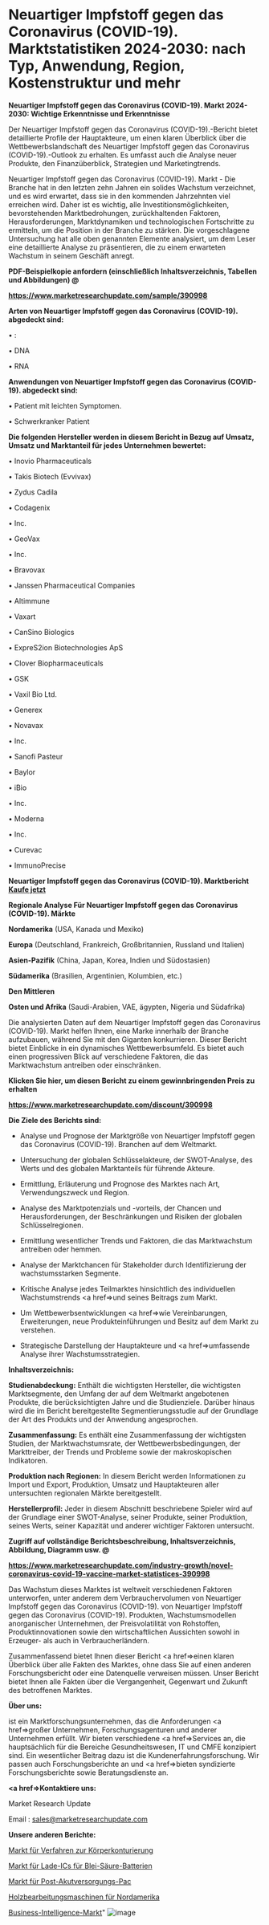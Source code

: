 # Neuartiger Impfstoff gegen das Coronavirus (COVID-19). Marktstatistiken 2024-2030: nach Typ, Anwendung, Region, Kostenstruktur und mehr

<strong>Neuartiger Impfstoff gegen das Coronavirus (COVID-19). Markt 2024-2030: Wichtige Erkenntnisse und Erkenntnisse</strong>

Der Neuartiger Impfstoff gegen das Coronavirus (COVID-19).-Bericht bietet detaillierte Profile der Hauptakteure, um einen klaren Überblick über die Wettbewerbslandschaft des Neuartiger Impfstoff gegen das Coronavirus (COVID-19).-Outlook zu erhalten. Es umfasst auch die Analyse neuer Produkte, den Finanzüberblick, Strategien und Marketingtrends.

Neuartiger Impfstoff gegen das Coronavirus (COVID-19). Markt - Die Branche hat in den letzten zehn Jahren ein solides Wachstum verzeichnet, und es wird erwartet, dass sie in den kommenden Jahrzehnten viel erreichen wird. Daher ist es wichtig, alle Investitionsmöglichkeiten, bevorstehenden Marktbedrohungen, zurückhaltenden Faktoren, Herausforderungen, Marktdynamiken und technologischen Fortschritte zu ermitteln, um die Position in der Branche zu stärken. Die vorgeschlagene Untersuchung hat alle oben genannten Elemente analysiert, um dem Leser eine detaillierte Analyse zu präsentieren, die zu einem erwarteten Wachstum in seinem Geschäft anregt.



<strong><b>PDF-Beispielkopie anfordern (einschließlich Inhaltsverzeichnis, Tabellen und Abbildungen) @ </b></strong>

<strong><a href=https://www.marketresearchupdate.com/sample/390998>

<strong>https://www.marketresearchupdate.com/sample/390998</u></a></strong></strong>



<strong>Arten von Neuartiger Impfstoff gegen das Coronavirus (COVID-19). abgedeckt sind:</strong>

• :

• DNA

• RNA



<strong>Anwendungen von Neuartiger Impfstoff gegen das Coronavirus (COVID-19). abgedeckt sind:</strong>

• Patient mit leichten Symptomen.

• Schwerkranker Patient



<strong>Die folgenden Hersteller werden in diesem Bericht in Bezug auf Umsatz, Umsatz und Marktanteil für jedes Unternehmen bewertet:</strong>

• Inovio Pharmaceuticals

• Takis Biotech (Evvivax)

• Zydus Cadila

• Codagenix

• Inc.

• GeoVax

• Inc.

• Bravovax

• Janssen Pharmaceutical Companies

• Altimmune

• Vaxart

• CanSino Biologics

• ExpreS2ion Biotechnologies ApS

• Clover Biopharmaceuticals

• GSK

• Vaxil Bio Ltd.

• Generex

• Novavax

• Inc.

• Sanofi Pasteur

• Baylor

• iBio

• Inc.

• Moderna

• Inc.

• Curevac

• ImmunoPrecise



<strong>Neuartiger Impfstoff gegen das Coronavirus (COVID-19). Marktbericht <a href=https://www.marketresearchupdate.com/buynow/390998>Kaufe jetzt</a></strong>



<strong>Regionale Analyse Für Neuartiger Impfstoff gegen das Coronavirus (COVID-19). Märkte</strong>



<strong>Nordamerika</strong> (USA, Kanada und Mexiko)



<strong>Europa</strong> (Deutschland, Frankreich, Großbritannien, Russland und Italien)



<strong>Asien-Pazifik</strong> (China, Japan, Korea, Indien und Südostasien)



<strong>Südamerika</strong> (Brasilien, Argentinien, Kolumbien, etc.)



<strong>Den Mittleren</strong> 

<strong>Osten und Afrika</strong> (Saudi-Arabien, VAE, ägypten, Nigeria und Südafrika)

Die analysierten Daten auf dem Neuartiger Impfstoff gegen das Coronavirus (COVID-19). Markt helfen Ihnen, eine Marke innerhalb der Branche aufzubauen, während Sie mit den Giganten konkurrieren. Dieser Bericht bietet Einblicke in ein dynamisches Wettbewerbsumfeld. Es bietet auch einen progressiven Blick auf verschiedene Faktoren, die das Marktwachstum antreiben oder einschränken.



<strong>Klicken Sie hier, um diesen Bericht zu einem gewinnbringenden Preis zu erhalten
</strong>

<strong><a href=https://www.marketresearchupdate.com/discount/390998>https://www.marketresearchupdate.com/discount/390998</b></u></strong></a>



<strong>Die Ziele des Berichts sind:</strong>

- Analyse und Prognose der Marktgröße von Neuartiger Impfstoff gegen das Coronavirus (COVID-19). Branchen auf dem Weltmarkt.

- Untersuchung der globalen Schlüsselakteure, der SWOT-Analyse, des Werts und des globalen Marktanteils für führende Akteure.

- Ermittlung, Erläuterung und Prognose des Marktes nach Art, Verwendungszweck und Region.

- Analyse des Marktpotenzials und -vorteils, der Chancen und Herausforderungen, der Beschränkungen und Risiken der globalen Schlüsselregionen.

- Ermittlung wesentlicher Trends und Faktoren, die das Marktwachstum antreiben oder hemmen.

- Analyse der Marktchancen für Stakeholder durch Identifizierung der wachstumsstarken Segmente.

- Kritische Analyse jedes Teilmarktes hinsichtlich des individuellen Wachstumstrends <a href=>und</a> seines Beitrags zum Markt.

- Um Wettbewerbsentwicklungen <a href=>wie</a> Vereinbarungen, Erweiterungen, neue Produkteinführungen und Besitz auf dem Markt zu verstehen.

- Strategische Darstellung der Hauptakteure und <a href=>umfas</a>sende Analyse ihrer Wachstumsstrategien.



<strong>Inhaltsverzeichnis:</strong>



<strong>Studienabdeckung:</strong> Enthält die wichtigsten Hersteller, die wichtigsten Marktsegmente, den Umfang der auf dem Weltmarkt angebotenen Produkte, die berücksichtigten Jahre und die Studienziele. Darüber hinaus wird die im Bericht bereitgestellte Segmentierungsstudie auf der Grundlage der Art des Produkts und der Anwendung angesprochen.



<strong>Zusammenfassung:</strong> Es enthält eine Zusammenfassung der wichtigsten Studien, der Marktwachstumsrate, der Wettbewerbsbedingungen, der Markttreiber, der Trends und Probleme sowie der makroskopischen Indikatoren.



<strong>Produktion nach Regionen:</strong> In diesem Bericht werden Informationen zu Import und Export, Produktion, Umsatz und Hauptakteuren aller untersuchten regionalen Märkte bereitgestellt.



<strong>Herstellerprofil:</strong> Jeder in diesem Abschnitt beschriebene Spieler wird auf der Grundlage einer SWOT-Analyse, seiner Produkte, seiner Produktion, seines Werts, seiner Kapazität und anderer wichtiger Faktoren untersucht.



<strong><b>Zugriff auf vollständige Berichtsbeschreibung, Inhaltsverzeichnis, Abbildung, Diagramm usw. @ </b></strong>

<strong><a href=https://www.marketresearchupdate.com/industry-growth/novel-coronavirus-covid-19-vaccine-market-statistices-390998>https://www.marketresearchupdate.com/industry-growth/novel-coronavirus-covid-19-vaccine-market-statistices-390998</a></strong>

Das Wachstum dieses Marktes ist weltweit verschiedenen Faktoren unterworfen, unter anderem dem Verbrauchervolumen von Neuartiger Impfstoff gegen das Coronavirus (COVID-19). von Neuartiger Impfstoff gegen das Coronavirus (COVID-19). Produkten, Wachstumsmodellen anorganischer Unternehmen, der Preisvolatilität von Rohstoffen, Produktinnovationen sowie den wirtschaftlichen Aussichten sowohl in Erzeuger- als auch in Verbraucherländern.

Zusammenfassend bietet Ihnen dieser Bericht <a href=>einen</a> klaren Überblick über alle Fakten des Marktes, ohne dass Sie auf einen anderen Forschungsbericht oder eine Datenquelle verweisen müssen. Unser Bericht bietet Ihnen alle Fakten über die Vergangenheit, Gegenwart und Zukunft des betroffenen Marktes.



<strong>Über uns:</strong>

 ist ein Marktforschungsunternehmen, das die Anforderungen <a href=>großer</a> Unternehmen, Forschungsagenturen und anderer Unternehmen erfüllt. Wir bieten verschiedene <a href=>Services</a> an, die hauptsächlich für die Bereiche Gesundheitswesen, IT und CMFE konzipiert sind. Ein wesentlicher Beitrag dazu ist die Kundenerfahrungsforschung. Wir passen auch Forschungsberichte an und <a href=>bieten</a> syndizierte Forschungsberichte sowie Beratungsdienste an.



<strong><a href=>Kontaktiere uns:</a></strong>

Market Research Update

Email : sales@marketresearchupdate.com



<strong>Unsere anderen Berichte:</strong>

<a href=https://www.linkedin.com/pulse/body-contouring-devices-procedures-market-size>Markt für Verfahren zur Körperkonturierung</a>

<a href=https://www.linkedin.com/pulse/lead-acid-battery-charging-ic-market-research>Markt für Lade-ICs für Blei-Säure-Batterien</a>

<a href=https://www.linkedin.com/pulse/post-acute-care-pac-market-outlooks-2023-size-players>Markt für Post-Akutversorgungs-Pac</a>

<a href=https://www.linkedin.com/pulse/north-america-woodworking-machinery>Holzbearbeitungsmaschinen für Nordamerika</a>

<a href=https://www.linkedin.com/pulse/business-intelligence-market-2023-2030-krcqc/>Business-Intelligence-Markt</a>"
![image](https://github.com/Gayatrikarjule/Market-Analysis-361/assets/97346546/34b198b5-9ccf-4ec4-95bb-569ae834c982)
